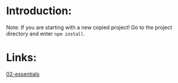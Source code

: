 # Introduction:

Note: If you are starting with a new copied project! Go to the project directory and enter `npm install`.

# Links:

[02-essentials](https://github.com/mschwarzmueller/angular-complete-guide-course-resources/blob/main/attachments/02-essentials/01-starting-project.zip)
